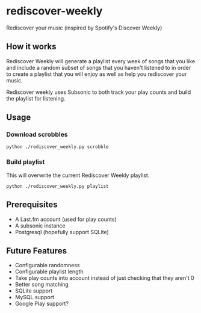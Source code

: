 # rediscover-weekly
Rediscover your music (inspired by Spotify's Discover Weekly)


## How it works
Rediscover Weekly will generate a playlist every week of songs that you like and include a random subset of songs that you haven't listened to in order to create a playlist that you will enjoy as well as help you rediscover your music.

Rediscover weekly uses Subsonic to both track your play counts and build the playlist for listening.

## Usage
### Download scrobbles
```
python ./rediscover_weekly.py scrobble
```

### Build playlist
This will overwrite the current Rediscover Weekly playlist.
```
python ./rediscover_weekly.py playlist
```

## Prerequisites
 - A Last.fm account (used for play counts)
 - A subsonic instance
 - Postgresql (hopefully support SQLite)

## Future Features
 - Configurable randomness
 - Configurable playlist length
 - Take play counts into account instead of just checking that they aren't 0
 - Better song matching
 - SQLite support
 - MySQL support
 - Google Play support?

